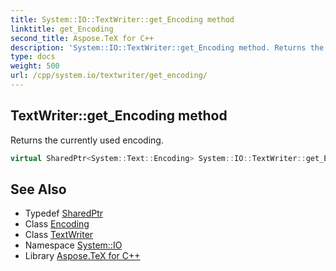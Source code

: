 ```yaml
---
title: System::IO::TextWriter::get_Encoding method
linktitle: get_Encoding
second_title: Aspose.TeX for C++
description: 'System::IO::TextWriter::get_Encoding method. Returns the currently used encoding in C++.'
type: docs
weight: 500
url: /cpp/system.io/textwriter/get_encoding/
---
```

## TextWriter::get_Encoding method


Returns the currently used encoding.

```cpp
virtual SharedPtr<System::Text::Encoding> System::IO::TextWriter::get_Encoding()=0
```

## See Also

* Typedef [SharedPtr](../../../system/sharedptr/)
* Class [Encoding](../../../system.text/encoding/)
* Class [TextWriter](../)
* Namespace [System::IO](../../)
* Library [Aspose.TeX for C++](../../../)
